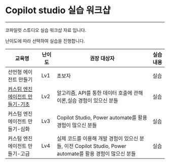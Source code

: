 # Copilot studio 실습 워크샵
----
코파일럿 스튜디오 실습 워크샵 자료 입니다.

난이도에 따라 선택하여 실습을 진행합니다.

| **교육명** | **난이도** | **권장 대상자** | **실습 내용** |
|---|---|---|---|
|선언형 에이전트 만들기| Lv1 | 초보자 | 실습 |
|[커스텀 엔진 에이전트 만들기-기초](https://github.com/chichoi1991/Copilot_Agent/tree/main/%EC%BD%94%ED%8C%8C%EC%9D%BC%EB%9F%BF%20%EC%8A%A4%ED%8A%9C%EB%94%94%EC%98%A4%20%EC%9B%8C%ED%81%AC%EC%83%B5/%EC%BB%A4%EC%8A%A4%ED%85%80%20%EC%97%90%EC%9D%B4%EC%A0%84%ED%8A%B8%20%EB%A7%8C%EB%93%A4%EA%B8%B0-%EA%B8%B0%EC%B4%88)| Lv2 | 알고리즘, API를 통한 데이터 호출에 관해 이론,실습 경험이 있으신 분들  | 실습 |
|커스텀 엔진 에이전트 만들기-심화| Lv3 |  Copilot Studio, Power automate를 활용 경험이 많으신 분들 | 실습 |
|커스텀 엔진 에이전트 만들기-고급| Lv4 | 실제 코드를 이용해 개발 경험이 있으신 분들, 이전 Copilot Studio, Power automate를 활용 경험이 많으신 분들 | 실습 |


